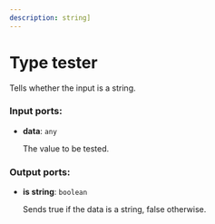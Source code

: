 ```yaml
---
description: string]
---
```


# Type tester

Tells whether the input is a string.

### Input ports:

* __data__: `any`

    The value to be tested.

### Output ports:

* __is string__: `boolean`

    Sends true if the data is a string, false otherwise.

